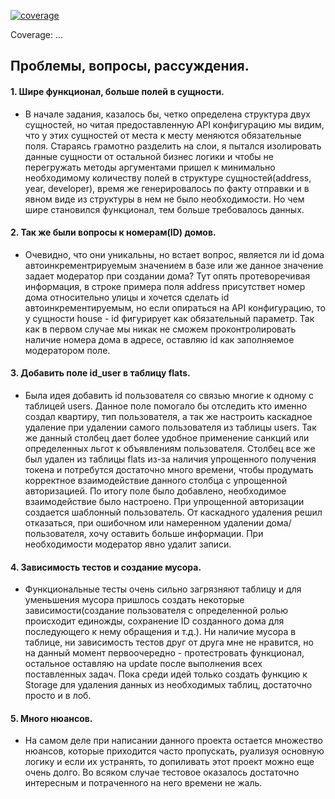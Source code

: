 [![coverage](https://codecov.io/gh/magmaheat/avito_tech/branch/master/graph/badge.svg)](https://codecov.io/gh/magmaheat/avito_tech)

Coverage: ...

## Проблемы, вопросы, рассуждения.
#### 1. Шире функционал, больше полей в сущности. 
- В начале задания, казалось бы, четко определена структура двух сущностей, но читая предоставленную API конфигурацию мы видим, что у этих сущностей от места к месту меняются обязательные поля. Стараясь грамотно разделить на слои, я пытался изолировать данные сущности от остальной бизнес логики и чтобы не перегружать методы аргументами пришел к минимально необходимому количеству полей в структуре сущностей(address, year, developer), время же генерировалось по факту отправки и в явном виде из структуры в нем не было необходимости. Но чем шире становился функционал, тем больше требовалось данных. 

#### 2. Так же были вопросы к номерам(ID) домов. 
- Очевидно, что они уникальны, но встает вопрос, является ли id дома автоинкрементрируемым значением в базе или же данное значение задает модератор при создании дома? Тут опять протеворечивая информация, в строке примера поля address присутствет номер дома относительно улицы и хочется сделать id автоинкрементируемым, но если опираться на API конфигурацию, то у сущности house - id фигурирует как обязательный параметр. Так как в первом случае мы никак не сможем проконтролировать наличие номера дома в адресе, оставляю id как заполняемое модератором поле.

#### 3. Добавить поле id_user в таблицу flats.
- Была идея добавить id пользователя со связью многие к одному с таблицей users. Данное поле помогало бы отследить кто именно создал квартиру, тип пользователя, а так же настроить каскадное удаление при удалении самого пользователя из таблицы users. Так же данный столбец дает более удобное применение санкций или определенных льгот к объявлениям пользователя. Столбец все же был удален из таблицы flats из-за наличия упрощенного получения токена и потребутся достаточно много времени, чтобы продумать корректное взаимодействие данного столбца с упрощенной авторизацией. По итогу поле было добавлено, необходимое взаимодействие было настроено. При упрощенной авторизации создается шаблонный пользователь. От каскадного удаления решил отказаться, при ошибочном или намеренном удалении дома/пользователя, хочу оставить больше информации. При необходимости модератор явно удалит записи.

#### 4. Зависимость тестов и создание мусора.
- Функциональные тесты очень сильно загрязняют таблицу и для уменьшения мусора пришлось создать некоторые зависимости(создание пользователя с определенной ролью происходит единожды, сохранение ID созданного дома для последующего к нему обращения и т.д.). Ни наличие мусора в таблице, ни зависимость тестов друг от друга мне не нравится, но на данный момент первоочередно - протестровать функционал, остальное оставляю на update после выполнения всех поставленных задач. Пока среди идей только создать функцию к Storage для удаления данных из необходимых таблиц, достаточно просто и в лоб.

#### 5. Много нюансов.
 - На самом деле при написании данного проекта остается множество нюансов, которые приходится часто пропускать, руализуя основную логику и если их устранять, то допиливать этот проект можно еще очень долго. Во всяком случае тестовое оказалось достаточно интересным и потраченного на него времени не жаль.
